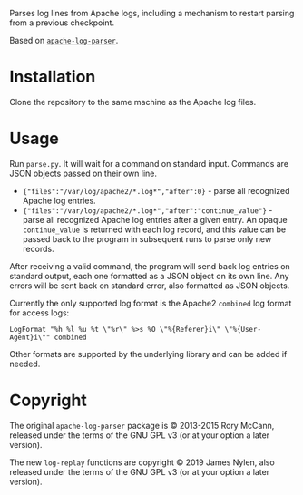 Parses log lines from Apache logs, including a mechanism to restart parsing
from a previous checkpoint.

Based on [`apache-log-parser`](https://github.com/rory/apache-log-parser).

Installation
============

Clone the repository to the same machine as the Apache log files.

Usage
=====

Run `parse.py`.  It will wait for a command on standard input.  Commands are
JSON objects passed on their own line.

- `{"files":"/var/log/apache2/*.log*","after":0}` - parse all recognized Apache
  log entries.
- `{"files":"/var/log/apache2/*.log*","after":"continue_value"}` - parse all
  recognized Apache log entries after a given entry.  An opaque
  `continue_value` is returned with each log record, and this value can be
  passed back to the program in subsequent runs to parse only new records.

After receiving a valid command, the program will send back log entries on
standard output, each one formatted as a JSON object on its own line.  Any
errors will be sent back on standard error, also formatted as JSON objects.

Currently the only supported log format is the Apache2 `combined` log format
for access logs:

```
LogFormat "%h %l %u %t \"%r\" %>s %O \"%{Referer}i\" \"%{User-Agent}i\"" combined
```

Other formats are supported by the underlying library and can be added if needed.

Copyright
=========

The original `apache-log-parser` package is © 2013-2015 Rory McCann, released
under the terms of the GNU GPL v3 (or at your option a later version).

The new `log-replay` functions are copyright © 2019 James Nylen, also released
under the terms of the GNU GPL v3 (or at your option a later version).
